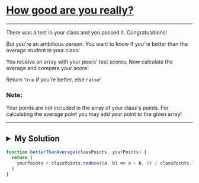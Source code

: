 # [How good are you really?](https://www.codewars.com/kata/5601409514fc93442500010b)

---

There was a test in your class and you passed it. Congratulations!

But you're an ambitious person. You want to know if you're better than the average student in your class.

You receive an array with your peers' test scores. Now calculate the average and compare your score!

Return `True` if you're better, else `False`!

### Note:

Your points are not included in the array of your class's points. For calculating the average point you may add your point to the given array!

---

## <details><summary>My Solution</summary>

```js
function betterThanAverage(classPoints, yourPoints) {
  return (
    yourPoints > classPoints.reduce((a, b) => a + b, 0) / classPoints.length
  )
}
```

</details>
